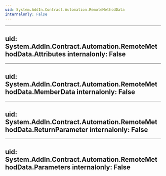 ```yaml
---
uid: System.AddIn.Contract.Automation.RemoteMethodData
internalonly: False
---
```


---
uid: System.AddIn.Contract.Automation.RemoteMethodData.Attributes
internalonly: False
---

---
uid: System.AddIn.Contract.Automation.RemoteMethodData.MemberData
internalonly: False
---

---
uid: System.AddIn.Contract.Automation.RemoteMethodData.ReturnParameter
internalonly: False
---

---
uid: System.AddIn.Contract.Automation.RemoteMethodData.Parameters
internalonly: False
---
